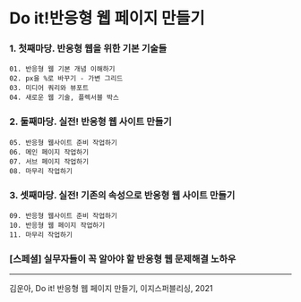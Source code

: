 # Do it!반응형 웹 페이지 만들기

### 1. 첫째마당. 반응형 웹을 위한 기본 기술들

    01. 반응형 웹 기본 개념 이해하기
    02. px을 %로 바꾸기 - 가변 그리드
    03. 미디어 쿼리와 뷰포트
    04. 새로운 웹 기술, 플렉서블 박스

### 2. 둘째마당. 실전! 반응형 웹 사이트 만들기

    05. 반응형 웹사이트 준비 작업하기
    06. 메인 페이지 작업하기
    07. 서브 페이지 작업하기
    08. 마무리 작업하기

### 3. 셋째마당. 실전! 기존의 속성으로 반응형 웹 사이트 만들기

    09. 반응형 웹사이트 준비 작업하기
    10. 반응형 웹 페이지 작업하기
    11. 마무리 작업하기

### [스페셜] 실무자들이 꼭 알아야 할 반응형 웹 문제해결 노하우

---

김운아, Do it! 반응형 웹 페이지 만들기, 이지스퍼블리싱, 2021
